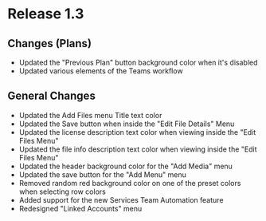 # Release 1.3

## Changes (Plans)
- Updated the "Previous Plan" button background color when it's disabled
- Updated various elements of the Teams workflow 

## General Changes
- Updated the Add Files menu Title text color
- Updated the Save button when inside the "Edit File Details" Menu
- Updated the license description text color when viewing inside the "Edit Files Menu"
- Updated the file info description text color when viewing inside the "Edit Files Menu"
- Updated the header background color for the "Add Media" menu
- Updated the save button for the "Add Menu" menu
- Removed random red background color on one of the preset colors when selecting row colors
- Added support for the new Services Team Automation feature 
- Redesigned "Linked Accounts" menu

